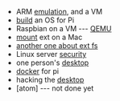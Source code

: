 - ARM [emulation](http://azeria-labs.com/arm-lab-vm/), and a VM
- [build](https://jsandler18.github.io/tutorial/dev-env.html) an OS for Pi
- Raspbian on a VM --- [QEMU](https://www.qemu.org)
- [mount](https://hackmylinux.com/2018/02/18/how-to-mount-and-read-a-linux-partition-on-a-mac-ext2-ext3-ext4/) ext on a Mac
- [another one about ext fs](http://unsolicitedbutoffered.blogspot.com/2017/04/tested-fuse-for-macos-ext4-storage-and.html)
- Linux server [security](https://github.com/imthenachoman/How-To-Secure-A-Linux-Server)
- one person's [desktop](https://hookrace.net/blog/linux-desktop-setup/)
- [docker](https://www.raspberrypi.org/blog/docker-comes-to-raspberry-pi/) for pi
- hacking the [desktop](https://www.raspberrypi.org/blog/introducing-pixel/)
- [atom] --- not done yet
